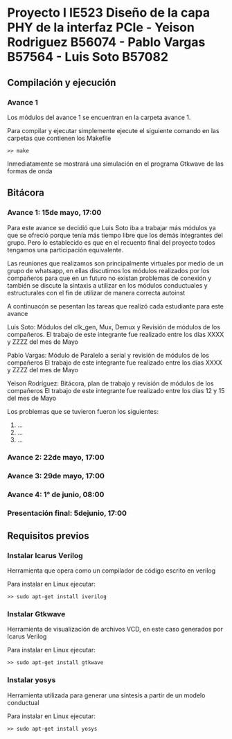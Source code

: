 # Proyecto I IE523 Diseño de la capa PHY de la interfaz PCIe - Yeison Rodriguez B56074 - Pablo Vargas B57564 - Luis Soto B57082

## Compilación y ejecución
### Avance 1
Los módulos del avance 1 se encuentran en la carpeta avance 1.

Para compilar y ejecutar simplemente ejecute el siguiente comando en las carpetas que contienen los Makefile
```
>> make
```
Inmediatamente se mostrará una simulación en el programa Gtkwave de las formas de onda

## Bitácora
### Avance 1: 15de mayo, 17:00
Para este avance se decidió que Luis Soto iba a trabajar más módulos ya que se ofreció porque tenía
más tiempo libre que los demás integrantes del grupo. Pero lo establecido es que en el recuento final
del proyecto todos tengamos una participación equivalente.

Las reuniones que realizamos son principalmente virtuales por medio de un grupo de whatsapp, en ellas
discutimos los módulos realizados por los compañeros para que en un futuro no existan problemas de conexión
y también se discute la sintaxis a utilizar en los módulos conductuales y estructurales con el fin de utilizar 
de manera correcta autoinst

A continuacón se pesentan las tareas que realizó cada estudiante para este avance

Luis Soto: Módulos del clk_gen, Mux, Demux y Revisión de módulos de los compañeros. 
El trabajo de este integrante fue realizado entre los días XXXX y ZZZZ del mes de Mayo

Pablo Vargas: Módulo de Paralelo a serial y revisión de módulos de los compañeros
El trabajo de este integrante fue realizado entre los días XXXX y ZZZZ del mes de Mayo

Yeison Rodríguez: Bitácora, plan de trabajo y revisión de módulos de los compañeros
El trabajo de este integrante fue realizado entre los días 12 y 15 del mes de Mayo



Los problemas que se tuvieron fueron los siguientes:
1. ...
2. ...
3. ...



### Avance 2: 22de mayo, 17:00

### Avance 3: 29de mayo, 17:00

### Avance 4: 1° de junio, 08:00

### Presentación final: 5dejunio, 17:00



## Requisitos previos

### Instalar Icarus Verilog
Herramienta que opera como un compilador de código escrito en verilog

Para instalar en Linux ejecutar:
```
>> sudo apt-get install iverilog
```

### Instalar Gtkwave
Herramienta de visualización de archivos VCD, en este caso generados por Icarus Verilog 

Para instalar en Linux ejecutar:
```
>> sudo apt-get install gtkwave
```

### Instalar yosys
Herramienta utilizada para generar una síntesis a partir de un modelo conductual

Para instalar en Linux ejecutar:
```
>> sudo apt-get install yosys
```

